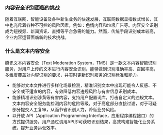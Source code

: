 ### 内容安全识别面临的挑战
随着互联网、智能设备及各种新生业务的快速发展，互联网数据呈指数式增长，其中也充斥着各种不可控的风险因素，例如：色情内容和垃圾广告等。内容安全识别成为短视频、新闻资讯、直播等平台急需的能力。然而，传统手段识别成本较高，企业内容运营面临新的技术挑战。


### 什么是文本内容安全
腾讯文本内容安全（Text Moderation System，TMS）是一款文本内容智能识别服务，对用户上传的文本进行内容安全识别，能够做到识别准确率高、召回率高，多维度覆盖对内容识别的要求，并实时更新识别服务的识别标准和能力。
- 能够对文本文件进行多样化场景检测，精准识别文本中出现可能令人反感、不安全或不适宜的内容，有效降低内容违规风险与有害信息识别成本。
- 能够精准识别涉黄等有害内容，支持用户配置词库，打击自定义的违规文本。文本内容安全服务能检测内容的危险等级，对于高危部分直接过滤，对于可疑部分提交人工复审，从而节省识别人力，降低业务风险。
- 以开放 API（Application Programming Interface，应用程序编程接口）的方式提供服务，用户通过调用API即可获取识别结果，高效构建智能化业务系统，提升业务运营效率。

